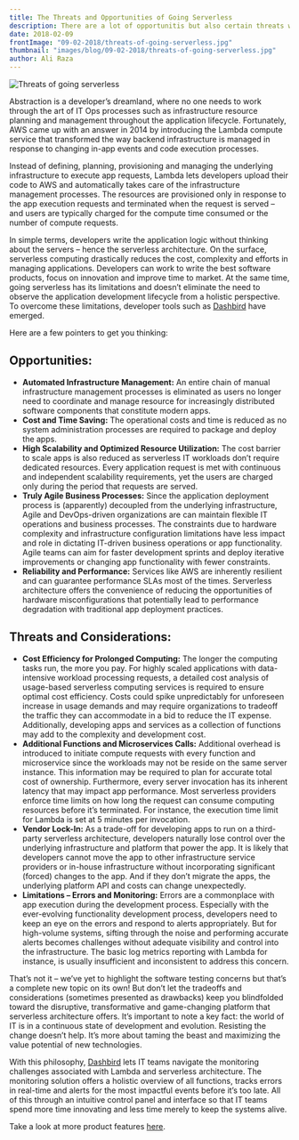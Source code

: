 ```yaml
---
title: The Threats and Opportunities of Going Serverless
description: There are a lot of opportunitis but also certain threats when going Serverless. Here's a breakdown of what you should keep in mind.
date: 2018-02-09
frontImage: "09-02-2018/threats-of-going-serverless.jpg"
thumbnail: "images/blog/09-02-2018/threats-of-going-serverless.jpg"
author: Ali Raza 
---
```


![Threats of going serverless](/images/blog/09-02-2018/threats-of-going-serverless.jpg)

Abstraction is a developer’s dreamland, where no one needs to work through the art of IT Ops processes such as infrastructure resource planning and management throughout the application lifecycle. Fortunately, AWS came up with an answer in 2014 by introducing the Lambda compute service that transformed the way backend infrastructure is managed in response to changing in-app events and code execution processes. 


Instead of defining, planning, provisioning and managing the underlying infrastructure to execute app requests, Lambda lets developers upload their code to AWS and automatically takes care of the infrastructure management processes. The resources are provisioned only in response to the app execution requests and terminated when the request is served – and users are typically charged for the compute time consumed or the number of compute requests.


In simple terms, developers write the application logic without thinking about the servers – hence the serverless architecture. On the surface, serverless computing drastically reduces the cost, complexity and efforts in managing applications. Developers can work to write the best software products, focus on innovation and improve time to market. At the same time, going serverless has its limitations and doesn’t eliminate the need to observe the application development lifecycle from a holistic perspective. To overcome these limitations, developer tools such as <a href='https://dashbird.io' target='_blank'>Dashbird</a> have emerged.

Here are a few pointers to get you thinking:

## Opportunities:

  * **Automated Infrastructure Management:** An entire chain of manual infrastructure management processes is eliminated as users no longer need to coordinate and manage resource for increasingly distributed software components that constitute modern apps.
  * **Cost and Time Saving:** The operational costs and time is reduced as no system administration processes are required to package and deploy the apps.
  * **High Scalability and Optimized Resource Utilization:** The cost barrier to scale apps is also reduced as serverless IT workloads don’t require dedicated resources. Every application request is met with continuous and independent scalability requirements, yet the users are charged only during the period that requests are served.
  * **Truly Agile Business Processes:** Since the application deployment process is (apparently) decoupled from the underlying infrastructure, Agile and DevOps-driven organizations are can maintain flexible IT operations and business processes. The constraints due to hardware complexity and infrastructure configuration limitations have less impact and role in dictating IT-driven business operations or app functionality. Agile teams can aim for faster development sprints and deploy iterative improvements or changing app functionality with fewer constraints.
  * **Reliability and Performance:** Services like AWS are inherently resilient and can guarantee performance SLAs most of the times. Serverless architecture offers the convenience of reducing the opportunities of hardware misconfigurations that potentially lead to performance degradation with traditional app deployment practices.


## Threats and Considerations:

  * **Cost Efficiency for Prolonged Computing:** The longer the computing tasks run, the more you pay. For highly scaled applications with data-intensive workload processing requests, a detailed cost analysis of usage-based serverless computing services is required to ensure optimal cost efficiency. Costs could spike unpredictably for unforeseen increase in usage demands and may require organizations to tradeoff the traffic they can accommodate in a bid to reduce the IT expense. Additionally, developing apps and services as a collection of functions may add to the complexity and development cost.
  * **Additional Functions and Microservices Calls:** Additional overhead is introduced to initiate compute requests with every function and microservice since the workloads may not be reside on the same server instance. This information may be required to plan for accurate total cost of ownership. Furthermore, every server invocation has its inherent latency that may impact app performance. Most serverless providers enforce time limits on how long the request can consume computing resources before it’s terminated. For instance, the execution time limit for Lambda is set at 5 minutes per invocation.
  * **Vendor Lock-In:** As a trade-off for developing apps to run on a third-party serverless architecture, developers naturally lose control over the underlying infrastructure and platform that power the app. It is likely that developers cannot move the app to other infrastructure service providers or in-house infrastructure without incorporating significant (forced) changes to the app. And if they don’t migrate the apps, the underlying platform API and costs can change unexpectedly.
  * **Limitations – Errors and Monitoring:** Errors are a commonplace with app execution during the development process. Especially with the ever-evolving functionality development process, developers need to keep an eye on the errors and respond to alerts appropriately. But for high-volume systems, sifting through the noise and performing accurate alerts becomes challenges without adequate visibility and control into the infrastructure. The basic log metrics reporting with Lambda for instance, is usually insufficient and inconsistent to address this concern.

That’s not it – we’ve yet to highlight the software testing concerns but that’s a complete new topic on its own! But don’t let the tradeoffs and considerations (sometimes presented as drawbacks) keep you blindfolded toward the disruptive, transformative and game-changing platform that serverless architecture offers. It’s important to note a key fact: the world of IT is in a continuous state of development and evolution. Resisting the change doesn’t help. It’s more about taming the beast and maximizing the value potential of new technologies.


With this philosophy, <a href='/' target='_blank'>Dashbird</a> lets IT teams navigate the monitoring challenges associated with Lambda and serverless architecture. The monitoring solution offers a holistic overview of all functions, tracks errors in real-time and alerts for the most impactful events before it’s too late. All of this through an intuitive control panel and interface so that IT teams spend more time innovating and less time merely to keep the systems alive.

Take a look at more product features <a href='/features' target='_blank'>here</a>.
